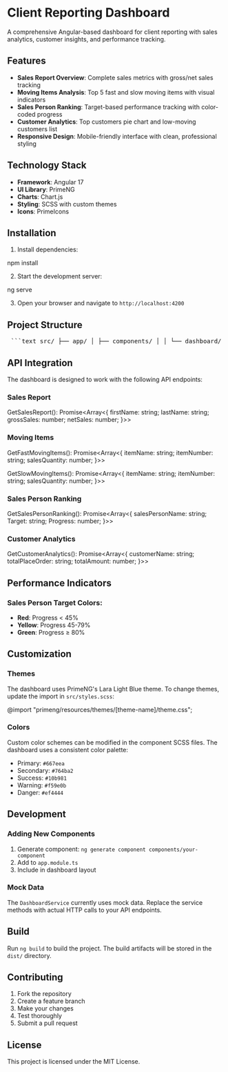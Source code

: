 # Client Reporting Dashboard

A comprehensive Angular-based dashboard for client reporting with sales analytics, customer insights, and performance tracking.

## Features

- **Sales Report Overview**: Complete sales metrics with gross/net sales tracking
- **Moving Items Analysis**: Top 5 fast and slow moving items with visual indicators
- **Sales Person Ranking**: Target-based performance tracking with color-coded progress
- **Customer Analytics**: Top customers pie chart and low-moving customers list
- **Responsive Design**: Mobile-friendly interface with clean, professional styling

## Technology Stack

- **Framework**: Angular 17
- **UI Library**: PrimeNG
- **Charts**: Chart.js
- **Styling**: SCSS with custom themes
- **Icons**: PrimeIcons

## Installation

1. Install dependencies:

npm install


2. Start the development server:

ng serve


3. Open your browser and navigate to `http://localhost:4200`

## Project Structure

<pre> ```text src/ ├── app/ │ ├── components/ │ │ └── dashboard/ │ │ ├── dashboard.component.* │ │ ├── sales-report-overview/ │ │ ├── moving-items-section/ │ │ ├── sales-person-ranking/ │ │ └── customer-analytics/ │ ├── services/ │ │ └── dashboard.service.ts │ ├── app.component.* │ ├── app.module.ts │ └── app-routing.module.ts ├── styles.scss └── index.html ``` </pre>
  
## API Integration

The dashboard is designed to work with the following API endpoints:

### Sales Report

GetSalesReport(): Promise<Array<{
  firstName: string;
  lastName: string;
  grossSales: number;
  netSales: number;
}>>


### Moving Items

GetFastMovingItems(): Promise<Array<{
  itemName: string;
  itemNumber: string;
  salesQuantity: number;
}>>

GetSlowMovingItems(): Promise<Array<{
  itemName: string;
  itemNumber: string;
  salesQuantity: number;
}>>


### Sales Person Ranking

GetSalesPersonRanking(): Promise<Array<{
  salesPersonName: string;
  Target: string;
  Progress: number;
}>>


### Customer Analytics

GetCustomerAnalytics(): Promise<Array<{
  customerName: string;
  totalPlaceOrder: string;
  totalAmount: number;
}>>


## Performance Indicators

### Sales Person Target Colors:
- **Red**: Progress < 45%
- **Yellow**: Progress 45-79%
- **Green**: Progress ≥ 80%

## Customization

### Themes
The dashboard uses PrimeNG's Lara Light Blue theme. To change themes, update the import in `src/styles.scss`:


@import "primeng/resources/themes/[theme-name]/theme.css";


### Colors
Custom color schemes can be modified in the component SCSS files. The dashboard uses a consistent color palette:

- Primary: `#667eea`
- Secondary: `#764ba2`
- Success: `#10b981`
- Warning: `#f59e0b`
- Danger: `#ef4444`

## Development

### Adding New Components
1. Generate component: `ng generate component components/your-component`
2. Add to `app.module.ts`
3. Include in dashboard layout

### Mock Data
The `DashboardService` currently uses mock data. Replace the service methods with actual HTTP calls to your API endpoints.

## Build

Run `ng build` to build the project. The build artifacts will be stored in the `dist/` directory.

## Contributing

1. Fork the repository
2. Create a feature branch
3. Make your changes
4. Test thoroughly
5. Submit a pull request

## License

This project is licensed under the MIT License.


